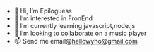 - 👋 Hi, I’m Epiloguess
- 👀 I’m interested in FronEnd
- 🌱 I’m currently learning javascript,node.js
- 💞️ I’m looking to collaborate on a music player
- 📫 Send me email@hellowyho@gmail.com

<!---
Epiloguess/Epiloguess is a ✨ special ✨ repository because its `README.md` (this file) appears on your GitHub profile.
You can click the Preview link to take a look at your changes.
--->
